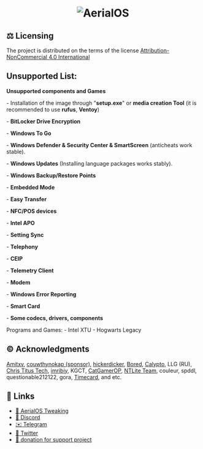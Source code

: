 <h1 align="center">
  <img src="./images/AerialOS_Wallpaper_Modern.png" alt="AerialOS"></a>
</h1>

## ⚖️ Licensing
The project is distributed on the terms of the license [Attribution-NonCommercial 4.0 International](https://github.com/Aerial-LLC/AerialOS/blob/main/LICENSE)

## Unsupported List:

**Unsupported components and Games**

\- Installation of the image through "**setup.exe**" or **media creation Tool** (it is recommended to use **rufus**, **Ventoy**)

\- **BitLocker Drive Encryption**

\- **Windows To Go**

\- **Windows Defender & Security Center & SmartScreen** (anticheats work stable).

\- **Windows Updates** (Installing language packages works stably).

\- **Windows Backup/Restore Points**

\- **Embedded Mode**

\- **Easy Transfer**

\- **NFC/POS devices**

\- **Intel APO**

\- **Setting Sync**

\- **Telephony**

\- **CEIP**

\- **Telemetry Client**

\- **Modem**

\- **Windows Error Reporting**

\- **Smart Card**

\- **Some codecs, drivers, components**

Programs and Games:
\- Intel XTU
\- Hogwarts Legacy

## ©️ Acknowledgments

[Amitxv](https://twitter.com/valleyofd00m), [couwthynokap (sponsor)](https://github.com/couwthynokap), [hickerdicker](https://github.com/hickerdicker), [Bored](https://twitter.com/Bra1nlet), [Calypto](https://twitter.com/CaIypto), LLG (RU), [Chris Titus Tech](https://twitter.com/christitustech), [imribiy](https://x.com/imribiy), KGCT, [CatGamerOP](https://x.com/CatGamerOP), [NTLite Team](https://www.ntlite.com/community/index.php), couleur, spddl, questionable212122, gora, [Timecard](https://github.com/djdallmann/GamingPCSetup), and etc.

## 🔗 Links

- [🤖 AerialOS Tweaking](https://dsc.gg/aerialboost/)
- [🤖 Discord](https://dsc.gg/aerialos/)
- [✉️ Telegram](https://t.me/+_AGse0FWWldlZTZi)
- [🐤 Twitter](https://x.com/kouishouraxio)
- [💸 donation for support project](https://www.donationalerts.com/r/kouishouraxio)
